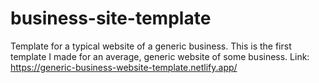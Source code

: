 # business-site-template
Template for a typical website of a generic business. This is the first template I made for an average, generic website of some business.
Link: https://generic-business-website-template.netlify.app/
